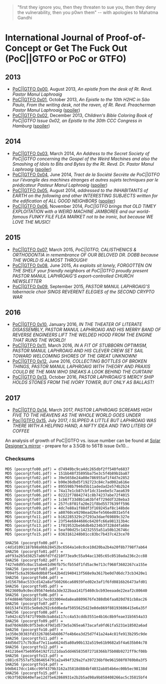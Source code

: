 > "first they ignore you, then they threaten to sue you, then they deny the vulnerability, then you p0wn them" -- with apologies to Mahatma Gandhi

# International Journal of Proof-of-Concept or Get The Fuck Out (PoC||GTFO or PoC or GTFO)

## 2013
* [PoC||GTFO 0x00](pocorgtfo00.pdf), August 2013, _An epistle from the desk of Rt. Revd. Pastor Manul Laphroaig_ 
* [PoC||GTFO 0x01](pocorgtfo01.pdf), October 2013, _An Epistle to the 10th H2HC in São Paulo, From the writing desk, not the raven, of Rt. Revd. Preacherman Pastor Manul Laphroaig_ ([spoiler](spoiler01.md))
* [PoC||GTFO 0x02](pocorgtfo02.pdf), December 2013, _Children's Bible Coloring Book of PoC||GTFO Issue 0x02, an Epistle to the 30th CCC Congress in Hamburg_ ([spoiler](spoiler02.md))

## 2014
* [PoC||GTFO 0x03](pocorgtfo03.pdf), March 2014, _An Address to the Secret Society of PoC||GTFO concerning the Gospel of the Weird Machines and also the Smashing of Idols to Bits and Bytes by the Rt. Revd. Dr. Pastor Manul Laphroaig_ ([spoiler](spoiler03.md))
* [PoC||GTFO 0x04](pocorgtfo04.pdf), June 2014, _Tract de la Société Secrète de PoC||GTFO sur l'évangile des machines étranges et autres sujets techniques par le prédicateur Pasteur Manul Laphroaig_ ([spoiler](spoiler04.md))
* [PoC||GTFO 0x05](pocorgtfo05.pdf), August 2014, _addressed to the INHABITANTS of EARTH on the following and other INTERESTING SUBJECTS written for the edification of ALL GOOD NEIGHBORS_ ([spoiler](spoiler05.md))
* [PoC||GTFO 0x06](pocorgtfo06.pdf), November 2014, _PoC||GTFO brings that OLD TIMEY EXPLOITATION with a WEIRD MACHINE JAMBOREE and our world-famous FUNKY FILE FLEA MARKET not to be ironic, but because WE LOVE THE MUSIC!_

## 2015
* [PoC||GTFO 0x07](pocorgtfo07.pdf), March 2015, _PoC||GTFO, CALISTHENICS & ORTHODONTIA in remembrance OF OUR BELOVED DR. DOBB because THE WORLD IS ALMOST THROUGH!_
* [PoC||GTFO 0x08](pocorgtfo08.pdf), June 2015, _As exploits sit lonely, FORGOTTEN ON THE SHELF your friendly neighbors at PoC||GTFO proudly present PASTOR MANUL LAPHROAIG'S export-controlled CHURCH NEWSLETTER_
* [PoC||GTFO 0x09](pocorgtfo09.pdf), September 2015, _PASTOR MANUL LAPHROAIG'S tabernacle choir SINGS REVERENT ELEGIES of the SECOND CRYPTO WAR_

## 2016
* [PoC||GTFO 0x10](pocorgtfo10.pdf), January 2016, _IN THE THEATER OF LITERATE DISASSEMBLY, PASTOR MANUL LAPHROAIG AND HIS MERRY BAND OF REVERSE ENGINEERS LIFT THE WELDED HOOD FROM THE ENGINE THAT RUNS THE WORLD!_
* [PoC||GTFO 0x11](pocorgtfo11.pdf), March 2016, _IN A FIT OF STUBBORN OPTIMISM, PASTOR MANUL LAPHROAIG AND HIS CLEVER CREW SET SAIL TOWARD WELCOMING SHORES OF THE GREAT UNKNOWN!_
* [PoC||GTFO 0x12](pocorgtfo12.pdf), June 2016, _COLLECTING BOTTLES OF BROKEN THINGS, PASTOR MANUL LAPHROAIG WITH THEORY AND PRAXIS COULD BE THE MAN WHO SNEAKS A LOOK BEHIND THE CURTAIN!_
* [PoC||GTFO 0x13](pocorgtfo13.pdf), October 2016, _PASTOR LAPHROAIG'S MERCY SHIP HOLDS STONES FROM THE IVORY TOWER, BUT ONLY AS BALLAST!_

## 2017
* [PoC||GTFO 0x14](pocorgtfo14.pdf), March 2017, _PASTOR LAPHROAIG SCREAMS HIGH FIVE TO THE HEAVENS AS THE WHOLE WORLD GOES UNDER_
* [Poc||GTFO 0x15](pocorgtfo15.pdf), July 2017, _I SLIPPED A LITTLE BUT LAPHROAIG WAS THERE WITH A HELPING HAND, A NIFTY IDEA AND TWO LITERS OF COFFEE_

An analysis of growth of PoC||GTFO vs. issue number can be found at [Solar Designer's mirror](http://openwall.info/wiki/people/solar/pocorgtfo) - prepare for a 3.5GB to 56TB issue 0x10…

### Checksums
```
MD5 (pocorgtfo00.pdf) = d74949bc9ca4dc265dbf2ff540fe6837
MD5 (pocorgtfo01.pdf) = 151bb48f35895ba75e3c5f4b89b1ba87
MD5 (pocorgtfo02.pdf) = 39e5658e24a08e786955af1f4d7e2852
MD5 (pocorgtfo03.pdf) = b90e36dbd5f192723c84c7ad002a616e
MD5 (pocorgtfo04.pdf) = 895598b7946d5b11adedad2e574b2b24
MD5 (pocorgtfo05.pdf) = 74a17e1cb87cbf1dc31eebe5c7aea639
MD5 (pocorgtfo06.pdf) = 02222f78842741c8b74237abe72f4015
MD5 (pocorgtfo07.pdf) = 1cb67f33d8b1a63bf4f729ddf328eba3
MD5 (pocorgtfo08.pdf) = 257fc8f01fa20e21f8bd5577639ff596
MD5 (pocorgtfo09.pdf) = 4dc7e88a1f88df3f169245af8c148bde
MD5 (pocorgtfo10.pdf) = a80760ce9298ead26efe566ed031e5f4
MD5 (pocorgtfo11.pdf) = b162285329c2f293a3daef69889c327e
MD5 (pocorgtfo12.pdf) = 23f54e6844686c6420fc66a981313b4c
MD5 (pocorgtfo13.pdf) = 1f019532beb6db4b234b3f328d4fa68e
MD5 (pocorgtfo14.pdf) = 5eaf00d25c14232555a51a50b126746c
MD5 (pocorgtfo15.pdf) = 8363161248b01cc83bc7b437c423ce70
```

```
SHA256 (pocorgtfo00.pdf) = c4d1d1091187b98a9bb28452bc6564a1e8c0ce10d20ba2b4a20f8b7798f7ab64
SHA256 (pocorgtfo01.pdf) = a0f93a265d38257a06fd7fd210f73ea9c55a94ac1305c65c0510ada236c2cc88
SHA256 (pocorgtfo02.pdf) = f427e8d95c0ac15abe61d96fb75cfb55df1fd5ac9e713cf968f3602267ca155e
SHA256 (pocorgtfo03.pdf) = 7094f5c6a3936e0d0b8f5e42b4d1940413f568e9a3617be0d7d6dc73cb3420e1
SHA256 (pocorgtfo04.pdf) = 1d1567b8ac533cd142a8af560266ca60939fed02e3af1f6fd0816b26473afd01
SHA256 (pocorgtfo05.pdf) = 9623609a9c0ecd95674e6da3de322baa141f5460cbcb93eeaade22eaf2c80640
SHA256 (pocorgtfo06.pdf) = bf4d8846fbbb1071c7ec033004eda8ea8809676fe388db6faa020d781cb8ac26
SHA256 (pocorgtfo07.pdf) = 601534f4355c5e0eb292c6dd6edaf5055625d23e0de869f88193606415e6a35f
SHA256 (pocorgtfo08.pdf) = 7a942c425f471f99d8cba8da117cc4a53cddb3551e4b16c8b9feae31b5654a33
SHA256 (pocorgtfo09.pdf) = 8ad70d4dd0c0f53e8c479d1d573e5a365ea673acafa9fd61fa5231e18502a6ad
SHA256 (pocorgtfo10.pdf) = 1e350e30383fd332678654b6067fe4b6ea3d25d7f41a24a4c81fe913b295c9de
SHA256 (pocorgtfo11.pdf) = 44d56d717c7b3baf7e11aa6624d5a80a90b132a519e61b9682a5f4a635b04c78
SHA256 (pocorgtfo12.pdf) = 441216e475e69564192f2121daa5dd465835072718366b75b08b9272ff9cf08b
SHA256 (pocorgtfo13.pdf) = c881c67557af52864654791a2a494f329a2fa397236bf0e961508f0769b0a3f5
SHA256 (pocorgtfo14.pdf) = b9db617dcc146cc99f4379b3162a35818d884bf4032ab854b6ec00b5ec98138d
SHA256 (pocorgtfo15.pdf) = c9b3f5026640efae12d75e62868931e2b2b5ad98a9b858408266ac5c35815bf4
```
